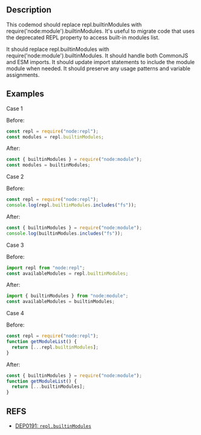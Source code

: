 ## Description

This codemod should replace repl.builtinModules with require('node:module').builtinModules. It's useful to migrate code that uses the deprecated REPL property to access built-in modules list.

It should replace repl.builtinModules with require('node:module').builtinModules. It should handle both CommonJS and ESM imports. It should update import statements to include the module module when needed. It should preserve any usage patterns and variable assignments.

## Examples

Case 1

Before:

```js
const repl = require("node:repl");
const modules = repl.builtinModules;
```

After:

```js
const { builtinModules } = require("node:module");
const modules = builtinModules;
```

Case 2

Before:

```js
const repl = require("node:repl");
console.log(repl.builtinModules.includes("fs"));
```

After:

```js
const { builtinModules } = require("node:module");
console.log(builtinModules.includes("fs"));
```

Case 3

Before:

```js
import repl from "node:repl";
const availableModules = repl.builtinModules;
```

After:

```js
import { builtinModules } from "node:module";
const availableModules = builtinModules;
```

Case 4

Before:

```js
const repl = require("node:repl");
function getModuleList() {
  return [...repl.builtinModules];
}
```

After:

```js
const { builtinModules } = require("node:module");
function getModuleList() {
  return [...builtinModules];
}
```

## REFS

- [DEP0191: `repl.builtinModules`](https://nodejs.org/api/deprecations.html#DEP0191)